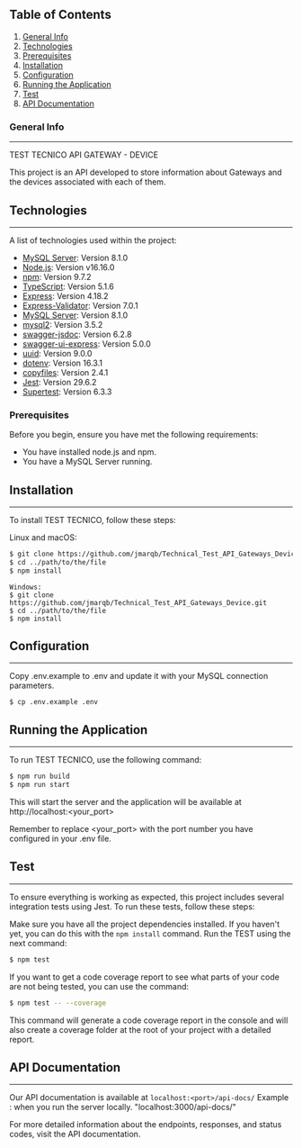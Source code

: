 ## Table of Contents
1. [General Info](#general-info)
2. [Technologies](#technologies)
3. [Prerequisites](#prerequisites)
4. [Installation](#installation)
5. [Configuration](#configuration)
6. [Running the Application](#running-the-application)
7. [Test](#test)
8. [API Documentation](#api-documentation)

### General Info
***
TEST TECNICO
API GATEWAY - DEVICE

This project is an API developed to store information about Gateways and the devices associated with each of them.

## Technologies
***
A list of technologies used within the project:
* [MySQL Server](https://dev.mysql.com/downloads/mysql/): Version 8.1.0 
* [Node.js](https://nodejs.org/): Version v16.16.0
* [npm](https://www.npmjs.com/): Version 9.7.2
* [TypeScript](https://www.typescriptlang.org/): Version 5.1.6
* [Express](https://expressjs.com/): Version 4.18.2
* [Express-Validator](https://express-validator.github.io/): Version 7.0.1
* [MySQL Server](https://dev.mysql.com/downloads/mysql/): Version 8.1.0
* [mysql2](https://www.npmjs.com/package/mysql2): Version 3.5.2
* [swagger-jsdoc](https://www.npmjs.com/package/swagger-jsdoc): Version 6.2.8
* [swagger-ui-express](https://www.npmjs.com/package/swagger-ui-express): Version 5.0.0
* [uuid](https://www.npmjs.com/package/uuid): Version 9.0.0
* [dotenv](https://www.npmjs.com/package/dotenv): Version 16.3.1
* [copyfiles](https://www.npmjs.com/package/copyfiles): Version 2.4.1
* [Jest](https://jestjs.io/): Version 29.6.2
* [Supertest](https://www.npmjs.com/package/supertest): Version 6.3.3

### Prerequisites
Before you begin, ensure you have met the following requirements:
* You have installed node.js and npm.
* You have a MySQL Server running.

## Installation
***
To install TEST TECNICO, follow these steps:

Linux and macOS:
```bash
$ git clone https://github.com/jmarqb/Technical_Test_API_Gateways_Device.git
$ cd ../path/to/the/file
$ npm install
```

```
Windows:
$ git clone https://github.com/jmarqb/Technical_Test_API_Gateways_Device.git
$ cd ../path/to/the/file
$ npm install
```

## Configuration
***
Copy .env.example to .env and update it with your MySQL connection parameters.
```
$ cp .env.example .env
```
## Running the Application
***
To run TEST TECNICO, use the following command:

```bash
$ npm run build
$ npm run start
```

This will start the server and the application will be available at http://localhost:<your_port>

Remember to replace <your_port> with the port number you have configured in your .env file.

## Test
***
To ensure everything is working as expected, this project includes several integration tests using Jest. To run these tests, follow these steps:

Make sure you have all the project dependencies installed. If you haven't yet, you can do this with the `npm install` command.
Run the TEST using the next command:

```bash
$ npm test
```

If you want to get a code coverage report to see what parts of your code are not being tested, you can use the command:

```bash
$ npm test -- --coverage
```

This command will generate a code coverage report in the console and will also create a coverage folder at the root of your project with a detailed report.

## API Documentation
***
Our API documentation is available at `localhost:<port>/api-docs/` 
 Example : when you run the server locally. "localhost:3000/api-docs/"

For more detailed information about the endpoints, responses, and status codes, visit the API documentation.
